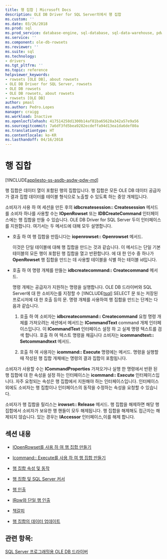 ```yaml
---
title: 행 집합 | Microsoft Docs
description: OLE DB Driver for SQL Server의에서 행 집합
ms.custom: ''
ms.date: 03/26/2018
ms.prod: sql
ms.prod_service: database-engine, sql-database, sql-data-warehouse, pdw
ms.service: ''
ms.component: ole-db-rowsets
ms.reviewer: ''
ms.suite: sql
ms.technology:
- drivers
ms.tgt_pltfrm: ''
ms.topic: reference
helpviewer_keywords:
- rowsets [OLE DB], about rowsets
- OLE DB Driver for SQL Server, rowsets
- OLE DB rowsets
- OLE DB rowsets, about rowsets
- rowsets [OLE DB]
author: pmasl
ms.author: Pedro.Lopes
manager: craigg
ms.workload: Inactive
ms.openlocfilehash: 417514258d1300b14af81ba65628a342a57e9a56
ms.sourcegitcommit: 7a6df3fd5bea9282ecdeffa94d13ea1da6def80a
ms.translationtype: HT
ms.contentlocale: ko-KR
ms.lasthandoff: 04/16/2018
---
```

# <a name="rowsets"></a>행 집합
[!INCLUDE[appliesto-ss-asdb-asdw-pdw-md](../../../includes/appliesto-ss-asdb-asdw-pdw-md.md)]

  행 집합은 데이터 열이 포함된 행의 집합입니다. 행 집합은 모든 OLE DB 데이터 공급자가 결과 집합 데이터를 테이블 형식으로 노출할 수 있도록 하는 중앙 개체입니다.  
  
 소비자가 사용 하 여 세션을 만든 후의 **idbcreatesession:: Createsession** 메서드를 소비자 하나를 사용할 수는 **IOpenRowset** 또는 **IDBCreateCommand** 인터페이스에는 행 집합을 만들 수 있습니다. OLE DB Driver for SQL Server 두이 인터페이스를 지원합니다. 여기서는 두 메서드에 대해 모두 설명합니다.  
  
-   호출 하 여 행 집합을 만듭니다는 **iopenrowset:: Openrowset** 메서드.  
  
     이것은 단일 테이블에 대해 행 집합을 만드는 것과 같습니다. 이 메서드는 단일 기본 테이블의 모든 행이 포함된 행 집합을 열고 반환합니다. 에 대 한 인수 중 하나가 **OpenRowset** 행 집합을 만드는 데 사용할 테이블을 식별 하는 테이블 id입니다.  
  
-   호출 하 여 명령 개체를 만들는 **idbcreatecommand:: Createcommand** 메서드.  
  
     명령 개체는 공급자가 지원하는 명령을 실행합니다. OLE DB 드라이버와 SQL Server에 대 한 소비자는를 지정할 수 [!INCLUDE[tsql](../../../includes/tsql-md.md)] SELECT 문 또는 저장된 프로시저에 대 한 호출 등의 문. 명령 개체를 사용하여 행 집합을 만드는 단계는 다음과 같습니다.  
  
    1.  호출 하 여 소비자는 **idbcreatecommand:: Createcommand** 요청 명령 개체를 가져오려는 세션에서 메서드는 **ICommandText** command 개체 인터페이스입니다. 이 **ICommandText** 인터페이스 설정 하 고 실제 명령 텍스트를 검색 합니다. 호출 하 여 텍스트 명령을 채웁니다 소비자는 **icommandtext:: Setcommandtext** 메서드.  
  
    2.  호출 하 여 사용자는 **icommand:: Execute** 명령에는 메서드. 명령을 실행할 때 작성된 행 집합 개체에는 명령의 결과 집합이 포함됩니다.  
  
 소비자가 사용할 수는 **ICommandProperties** 가져오거나 실행 한 명령에서 반환 된 행 집합에 대 한 속성을 설정 하는 인터페이스는 **icommand:: Execute** 인터페이스입니다. 자주 요청되는 속성은 행 집합에서 지원해야 하는 인터페이스입니다. 인터페이스 외에도 소비자는 행 집합이나 인터페이스의 동작을 수정하는 속성을 요청할 수 있습니다.  
  
 소비자가 행 집합을 릴리스는 **irowset:: Release** 메서드. 행 집합을 해제하면 해당 행 집합에서 소비자가 보유한 행 핸들이 모두 해제됩니다. 행 집합을 해제해도 접근자는 해제되지 않습니다. 있는 경우는 **IAccessor** 인터페이스,이를 해제 합니다.  
  
## <a name="in-this-section"></a>섹션 내용  
  
-   [IOpenRowset를 사용 하 여 행 집합 만들기](../../oledb/ole-db-rowsets/creating-a-rowset-with-iopenrowset.md)  
  
-   [Icommand:: Execute를 사용 하 여 행 집합 만들기](../../oledb/ole-db-rowsets/creating-rowsets-with-icommand-execute.md)  
  
-   [행 집합 속성 및 동작](../../oledb/ole-db-rowsets/rowset-properties-and-behaviors.md)  
  
-   [행 집합 및 SQL Server 커서](../../oledb/ole-db-rowsets/rowsets-and-sql-server-cursors.md)  
  
-   [행 인출](../../oledb/ole-db-rowsets/fetching-rows.md)  
  
-   [IRow와 단일 행 인출](../../oledb/ole-db-rowsets/fetching-a-single-row-with-irow.md)  
  
-   [책갈피](../../oledb/ole-db-rowsets/bookmarks.md)  
  
-   [행 집합의 데이터 업데이트](../../oledb/ole-db-rowsets/updating-data-in-rowsets.md)  
  
## <a name="see-also"></a>관련 항목:  
 [SQL Server 프로그래밍용 OLE DB 드라이버](../../oledb/ole-db/oledb-driver-for-sql-server-programming.md)  
  
  
